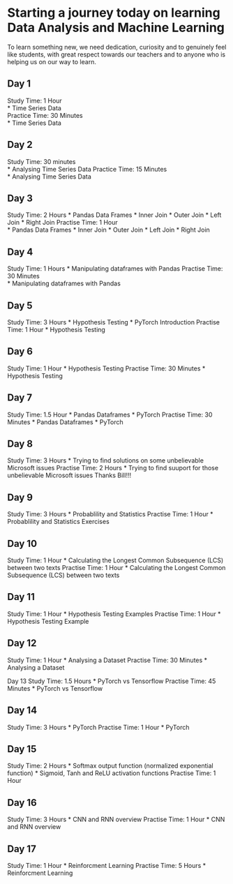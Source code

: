 # Starting a journey today on learning Data Analysis and Machine Learning  

To learn something new, we need dedication, curiosity and to genuinely feel like students, with great respect towards our teachers and to anyone who is helping us on our way to learn. 

## Day 1  

Study Time:  1 Hour  
	* Time Series Data  
Practice Time:  30 Minutes  
	* Time Series Data  

## Day 2  

Study Time:  30 minutes  
	* Analysing Time Series Data 
Practice Time:  15 Minutes  
	* Analysing Time Series Data  

## Day 3

Study Time: 2 Hours
	* Pandas Data Frames
		* Inner Join
		* Outer Join
		* Left Join
		* Right Join
Practise Time: 1 Hour  
	* Pandas Data Frames
		* Inner Join
		* Outer Join
		* Left Join
		* Right Join

## Day 4

Study Time: 1 Hours
	* Manipulating dataframes with Pandas
Practise Time: 30 Minutes  
	* Manipulating dataframes with Pandas

## Day 5

Study Time: 3 Hours
	* Hypothesis Testing
	* PyTorch Introduction
Practise Time: 1 Hour
	* Hypothesis Testing

## Day 6

Study Time: 1 Hour
	* Hypothesis Testing
Practise Time: 30 Minutes
	* Hypothesis Testing

## Day 7

Study Time: 1.5 Hour
	* Pandas Dataframes
	* PyTorch
Practise Time: 30 Minutes
	* Pandas Dataframes
	* PyTorch

## Day 8
Study Time: 3 Hours
	* Trying to find solutions on some unbelievable Microsoft issues
Practise Time: 2 Hours
	* Trying to find suuport for those unbelievable Microsoft issues
Thanks Bill!!!

## Day 9
Study Time: 3 Hours
	* Probablility and Statistics
Practise Time: 1 Hour
	* Probablility and Statistics Exercises

## Day 10
Study Time: 1 Hour
	* Calculating the Longest Common Subsequence (LCS) between two texts
Practise Time: 1 Hour
	* Calculating the Longest Common Subsequence (LCS) between two texts

## Day 11
Study Time: 1 Hour
	* Hypothesis Testing Examples
Practise Time: 1 Hour
	* Hypothesis Testing Example

## Day 12
Study Time: 1 Hour
	* Analysing a Dataset
Practise Time: 30 Minutes
	* Analysing a Dataset

Day 13
Study Time: 1.5 Hours
	* PyTorch vs Tensorflow
Practise Time: 45 Minutes
	* PyTorch vs Tensorflow

## Day 14
Study Time: 3 Hours
	* PyTorch
Practise Time: 1 Hour
	* PyTorch

## Day 15
Study Time: 2 Hours
	* Softmax output function (normalized exponential function) 
	* Sigmoid, Tanh and ReLU activation functions
Practise Time: 1 Hour

## Day 16
Study Time: 3 Hours
	* CNN and RNN overview
Practise Time: 1 Hour
	* CNN and RNN overview

## Day 17
Study Time: 1 Hour
	* Reinforcment Learning
Practise Time: 5 Hours
	* Reinforcment Learning
	